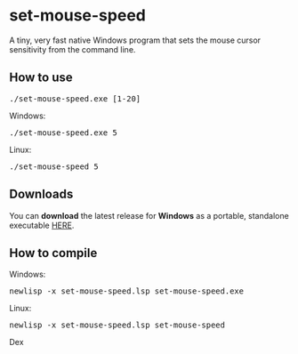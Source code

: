 # set-mouse-speed
A tiny, very fast native Windows program that sets the mouse cursor sensitivity from the command line.

## How to use
<pre>
./set-mouse-speed.exe [1-20]
</pre>
Windows:
<pre>
./set-mouse-speed.exe 5
</pre>
Linux:
<pre>
./set-mouse-speed 5
</pre>

## Downloads
You can <b>download</b> the latest release for <b>Windows</b> as a portable, standalone executable [HERE](https://github.com/DexterLagan/set-mouse-speed/releases).

## How to compile
Windows:
<pre>
newlisp -x set-mouse-speed.lsp set-mouse-speed.exe
</pre>
Linux:
<pre>
newlisp -x set-mouse-speed.lsp set-mouse-speed
</pre>

Dex
